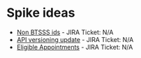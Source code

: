 <!-- markdownlint-disable no-duplicate-heading -->

# Spike ideas

- [Non BTSSS ids](./non-btsss-ids.md) - JIRA Ticket: N/A
- [API versioning update](./api-versioning.md) - JIRA Ticket: N/A
- [Eligible Appointments](./eligible-appointments.md) - JIRA Ticket: N/A
